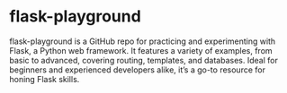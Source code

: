 # flask-playground
flask-playground is a GitHub repo for practicing and experimenting with Flask, a Python web framework. It features a variety of examples, from basic to advanced, covering routing, templates, and databases. Ideal for beginners and experienced developers alike, it’s a go-to resource for honing Flask skills.
